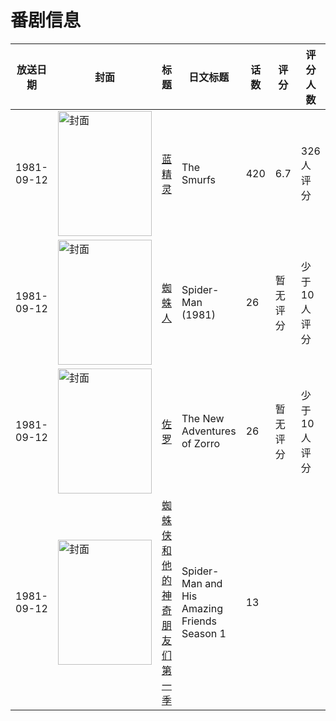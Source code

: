 # 番剧信息

|放送日期|封面|标题|日文标题|话数|评分|评分人数|
|---|---|---|---|---|---|---|
|1981-09-12|<img src="https://lain.bgm.tv/pic/cover/c/2d/10/14519_kriKh.jpg" alt="封面" style="width:150px;height:200px;object-fit:cover;">|[蓝精灵](https://bangumi.tv/subject/14519)|The Smurfs|420|6.7|326人评分|
|1981-09-12|<img src="https://lain.bgm.tv/pic/cover/c/dc/fe/130130_172x7.jpg" alt="封面" style="width:150px;height:200px;object-fit:cover;">|[蜘蛛人](https://bangumi.tv/subject/130130)|Spider-Man (1981)|26|暂无评分|少于10人评分|
|1981-09-12|<img src="https://lain.bgm.tv/pic/cover/c/eb/d7/242314_Ec0mV.jpg" alt="封面" style="width:150px;height:200px;object-fit:cover;">|[佐罗](https://bangumi.tv/subject/242314)|The New Adventures of Zorro|26|暂无评分|少于10人评分|
|1981-09-12|<img src="https://lain.bgm.tv/pic/cover/c/53/0a/349067_FiZea.jpg" alt="封面" style="width:150px;height:200px;object-fit:cover;">|[蜘蛛侠和他的神奇朋友们 第一季](https://bangumi.tv/subject/349067)|Spider-Man and His Amazing Friends Season 1|13|||
